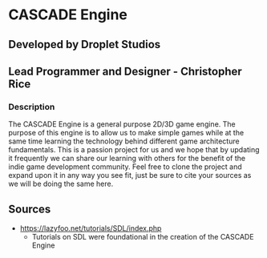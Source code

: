 # CASCADE Engine

## Developed by Droplet Studios
## Lead Programmer and Designer - Christopher Rice

### Description
The CASCADE Engine is a general purpose 2D/3D game engine. The purpose of this engine is to allow us to make simple games while at the same time learning the technology behind different game architecture fundamentals. This is a passion project for us and we hope that by updating it frequently we can share our learning with others for the benefit of the indie game development community. Feel free to clone the project and expand upon it in any way you see fit, just be sure to cite your sources as we will be doing the same here.

## Sources
- https://lazyfoo.net/tutorials/SDL/index.php
  - Tutorials on SDL were foundational in the creation of the CASCADE Engine